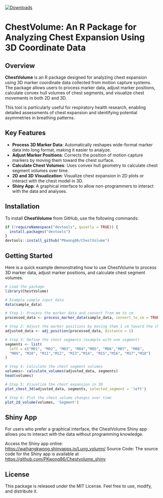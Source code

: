 <!-- badges: start -->


[![Downloads](https://cranlogs.r-pkg.org/badges/ChestVolume)](https://cran.r-project.org/package=ChestVolume)
<!--
[![CRAN checks](https://cranchecks.info/badges/worst/ChestVolume)](https://cranchecks.info/pkgs/ChestVolume)
-->
<!-- badges: end -->

# ChestVolume: An R Package for Analyzing Chest Expansion Using 3D Coordinate Data

## Overview

**ChestVolume** is an R package designed for analyzing chest expansion using 3D marker coordinate data collected from motion capture systems. The package allows users to process marker data, adjust marker positions, calculate convex hull volumes of chest segments, and visualize chest movements in both 2D and 3D.

This tool is particularly useful for respiratory health research, enabling detailed assessments of chest expansion and identifying potential asymmetries in breathing patterns.

## Key Features

- **Process 3D Marker Data**: Automatically reshapes wide-format marker data into long format, making it easier to analyze.
- **Adjust Marker Positions**: Corrects the position of motion capture markers by moving them toward the chest surface.
- **Calculate Chest Volumes**: Uses convex hull geometry to calculate chest segment volumes over time.
- **2D and 3D Visualization**: Visualize chest expansion in 2D plots or interact with the chest model in 3D.
- **Shiny App**: A graphical interface to allow non-programmers to interact with the data and analyses.

## Installation

To install **ChestVolume** from GitHub, use the following commands:

```r
if (!requireNamespace("devtools", quietly = TRUE)) {
  install.packages("devtools")
}
devtools::install_github("PKwong86/ChestVolume")
```

## Getting Started
Here is a quick example demonstrating how to use ChestVolume to process 3D marker data, adjust marker positions, and calculate chest segment volumes.
```r
# Load the package
library(ChestVolume)

# Example sample input data 
data(sample_data)

# Step 1: Process the marker data and convert from mm to cm
processed_data <- process_marker_data(sample_data, convert_to_cm = TRUE)

# Step 2: Adjust the marker positions by moving them 1 cm toward the chest center
adjusted_data <- adj_position(processed_data, distance = 1)

# Step 3: Define the chest segments (example with one segment)
segments <- list(
  left = c("M01", "M02", "M03", "M04","M05", "M06","M07", "M08",
  "M09", "M10", "M11","M12", "M13","M14", "M15","M16", "M17","M18")
)

# Step 4: Calculate the chest segment volumes
volumes<- calculate_volumes(adjusted_data, segments)
head(volumes)

# Step 5: Visualize the chest expansion in 3D
plot_chest_3d(adjusted_data, segments, selected_segment = 'left')

# Step 6: Plot the chest volume changes over time
plot_2d_volume(volumes, 'Segment')


```
## Shiny App
For users who prefer a graphical interface, the ChestVolume Shiny app allows you to interact with the data without programming knowledge.

Access the Shiny app online: https://waihangkwong.shinyapps.io/Lung_volumn/
Source Code: The source code for the Shiny app is available at https://github.com/PKwong86/Chestvolume_shiny

## License
This package is released under the MIT License. Feel free to use, modify, and distribute it.
